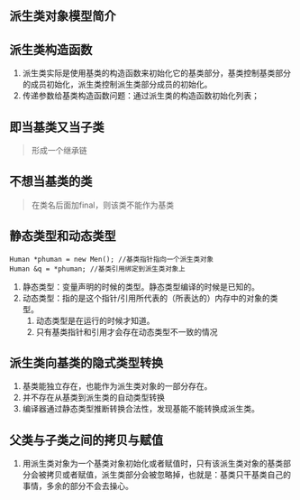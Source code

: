 ## 派生类对象模型简介

## 派生类构造函数
1. 派生类实际是使用基类的构造函数来初始化它的基类部分，基类控制基类部分的成员初始化，派生类控制派生类部分成员的初始化。
2. 传递参数给基类构造函数问题：通过派生类的构造函数初始化列表；

## 即当基类又当子类
> 形成一个继承链

## 不想当基类的类
>在类名后面加final，则该类不能作为基类

## 静态类型和动态类型
```
Human *phuman = new Men(); //基类指针指向一个派生类对象
Human &q = *phuman; //基类引用绑定到派生类对象上
```
1. 静态类型：变量声明的时候的类型。静态类型编译的时候是已知的。
2. 动态类型：指的是这个指针/引用所代表的（所表达的）内存中的对象的类型。
   1. 动态类型是在运行的时候才知道。
   2. 只有基类指针和引用才会存在动态类型不一致的情况

## 派生类向基类的隐式类型转换
1. 基类能独立存在，也能作为派生类对象的一部分存在。
2. 并不存在从基类到派生类的自动类型转换
3. 编译器通过静态类型推断转换合法性，发现基能不能转换成派生类。

## 父类与子类之间的拷贝与赋值
1. 用派生类对象为一个基类对象初始化或者赋值时，只有该派生类对象的基类部分会被拷贝或者赋值，派生类部分会被忽略掉，也就是：基类只干基类自己的事情，多余的部分不会去操心。

